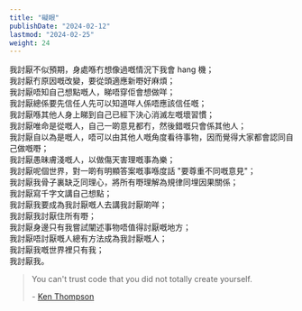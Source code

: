 ```yaml
---
title: "礙眼"
publishDate: "2024-02-12"
lastmod: "2024-02-25"
weight: 24
---
```


我討厭不似預期，身處喺冇想像過嘅情況下我會 hang 機；<br/>
我討厭冇原因嘅改變，要從頭適應新嘢好麻煩；<br/>
我討厭唔知自己想點嘅人，睇唔穿佢會想做咩；<br/>
我討厭總係要先信任人先可以知道咩人係唔應該信任嘅；<br/>
我討厭喺其他人身上睇到自己已經下決心消滅左嘅壞習慣；<br/>
我討厭唯命是從嘅人，自己一啲意見都冇，然後錯嘅只會係其他人；<br/>
我討厭自以為是嘅人，唔可以由其他人嘅角度看待事物，因而覺得大家都會認同自己做嘅嘢；<br/>
我討厭愚昧膚淺嘅人，以做傷天害理嘅事為樂；<br/>
我討厭呢個世界，對一啲有明顯答案嘅事喺度話 "要尊重不同嘅意見"；<br/>
我討厭我骨子裏缺乏同理心，將所有嘢理解為規律同埋因果關係；<br/>
我討厭寫千字文講自己想點；<br/>
我討厭我要成為我討厭嘅人去講我討厭啲咩；<br/>
我討厭我討厭住所有嘢；<br/>
我討厭身邊只有我嘗試闡述事物唔值得討厭嘅地方；<br/>
我討厭唔討厭嘅人總有方法成為我討厭嘅人；<br/>
我討厭我嘅世界裡只有我；<br/>
我討厭我。<br/>

> You can't trust code that you did not totally create yourself.
>
> \- [Ken Thompson](https://www.brainyquote.com/quotes/ken_thompson_254875)
